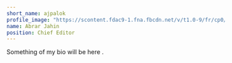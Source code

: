 ```yaml
---
short_name: ajpalok
profile_image: "https://scontent.fdac9-1.fna.fbcdn.net/v/t1.0-9/fr/cp0/e15/q65/90235943_650878995688065_1210393759074746368_n.jpg?_nc_cat=105&_nc_sid=85a577&efg=eyJpIjoiYiJ9&_nc_ohc=o3vHTjJ0RGwAX_fvEJH&_nc_ht=scontent.fdac9-1.fna&_nc_tp=14&oh=765f5166c0964b63c6c35328c827bb33&oe=5EBC06BA"
name: Abrar Jahin
position: Chief Editor
---
```


Something of my bio will be here .
